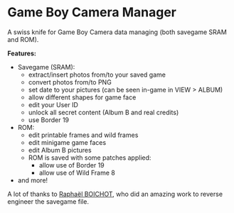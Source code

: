 Game Boy Camera Manager
=======================
A swiss knife for Game Boy Camera data managing (both savegame SRAM and ROM).

**Features:**
- Savegame (SRAM):
  - extract/insert photos from/to your saved game
  - convert photos from/to PNG
  - set date to your pictures (can be seen in-game in VIEW > ALBUM)
  - allow different shapes for game face
  - edit your User ID
  - unlock all secret content (Album B and real credits)
  - use Border 19
- ROM:
  - edit printable frames and wild frames
  - edit minigame game faces
  - edit Album B pictures
  - ROM is saved with some patches applied:
    - allow use of Border 19
    - allow use of Wild Frame 8
- and more!
  

A lot of thanks to [Raphaël BOICHOT](https://github.com/Raphael-Boichot/Inject-pictures-in-your-Game-Boy-Camera-saves), who did an amazing work to reverse engineer the savegame file.
